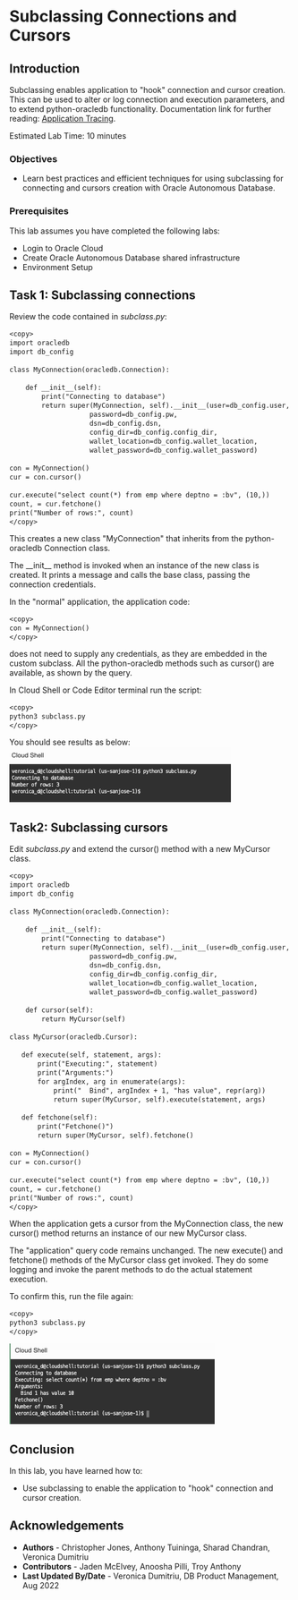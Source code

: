 # Subclassing Connections and Cursors

## Introduction

Subclassing enables application to "hook" connection and cursor creation. This can be used to alter or log connection and execution parameters, and to extend python-oracledb functionality. Documentation link for further reading: [Application Tracing](https://python-oracledb.readthedocs.io/en/latest/user_guide/tracing.html#application-tracing).

Estimated Lab Time: 10 minutes

### Objectives

*  Learn best practices and efficient techniques for using subclassing for connecting and cursors creation with Oracle Autonomous Database.

### Prerequisites

This lab assumes you have completed the following labs:
* Login to Oracle Cloud
* Create Oracle Autonomous Database shared infrastructure
* Environment Setup

## Task 1: Subclassing connections

Review the code contained in *subclass.py*:

````
<copy>
import oracledb
import db_config
    
class MyConnection(oracledb.Connection):

    def __init__(self):
        print("Connecting to database")
        return super(MyConnection, self).__init__(user=db_config.user, 
                    password=db_config.pw, 
                    dsn=db_config.dsn, 
                    config_dir=db_config.config_dir,
                    wallet_location=db_config.wallet_location, 
                    wallet_password=db_config.wallet_password)
    
con = MyConnection()
cur = con.cursor()
    
cur.execute("select count(*) from emp where deptno = :bv", (10,))
count, = cur.fetchone()
print("Number of rows:", count)
</copy>
````

This creates a new class "MyConnection" that inherits from the python-oracledb Connection class. 

The \__init\_\_ method is invoked when an instance of the new class is created. It prints a message and calls the base class, passing the connection credentials.

In the "normal" application, the application code:

````
<copy>
con = MyConnection()
</copy>
````
does not need to supply any credentials, as they are embedded in the custom subclass. All the python-oracledb methods such as cursor() are available, as shown by the query.

In Cloud Shell or Code Editor terminal run the script:

````
<copy>
python3 subclass.py
</copy>
````

You should see results as below:
![Connections](./images/connections.png " " )

## Task2:  Subclassing cursors

Edit *subclass.py* and extend the cursor() method with a new MyCursor class. 

````
<copy>
import oracledb
import db_config

class MyConnection(oracledb.Connection):

    def __init__(self):
        print("Connecting to database")
        return super(MyConnection, self).__init__(user=db_config.user, 
                    password=db_config.pw, 
                    dsn=db_config.dsn, 
                    config_dir=db_config.config_dir,
                    wallet_location=db_config.wallet_location, 
                    wallet_password=db_config.wallet_password)

    def cursor(self):
        return MyCursor(self)

class MyCursor(oracledb.Cursor):

   def execute(self, statement, args):
       print("Executing:", statement)
       print("Arguments:")
       for argIndex, arg in enumerate(args):
           print("  Bind", argIndex + 1, "has value", repr(arg))
           return super(MyCursor, self).execute(statement, args)

   def fetchone(self):
       print("Fetchone()")
       return super(MyCursor, self).fetchone()

con = MyConnection()
cur = con.cursor()

cur.execute("select count(*) from emp where deptno = :bv", (10,))
count, = cur.fetchone()
print("Number of rows:", count)
</copy>
````

When the application gets a cursor from the MyConnection class, the new cursor() method returns an instance of our new MyCursor class.

The "application" query code remains unchanged. The new execute() and fetchone() methods of the MyCursor class get invoked. They do some logging and invoke the parent methods to do the actual statement execution.

To confirm this, run the file again:

````
<copy>
python3 subclass.py
</copy>
````
![Cursors](./images/cursors.png " " )

## Conclusion

In this lab, you have learned how to:
* Use subclassing to enable the application to "hook" connection and cursor creation.

## Acknowledgements

* **Authors** - Christopher Jones, Anthony Tuininga, Sharad Chandran, Veronica Dumitriu
* **Contributors** - Jaden McElvey, Anoosha Pilli, Troy Anthony
* **Last Updated By/Date** - Veronica Dumitriu, DB Product Management, Aug 2022